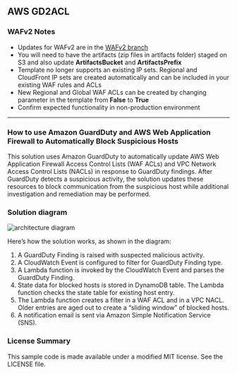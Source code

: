 ## AWS GD2ACL

### WAFv2 Notes

- Updates for WAFv2 are in the [WAFv2 branch](https://github.com/aws-samples/amazon-guardduty-waf-acl/tree/wafv2/)
- You will need to have the artifacts (zip files in artifacts folder) staged on S3 and also update **ArtifactsBucket** and **ArtifactsPrefix**
- Template no longer supports an existing IP sets. Regional and CloudFront IP sets are created automatically and can be included in your existing WAF rules and ACLs
- New Regional and Global WAF ACLs can be created by changing parameter in the template from **False** to **True**
- Confirm expected functionality in non-production environment 

---

### How to use Amazon GuardDuty and AWS Web Application Firewall to Automatically Block Suspicious Hosts

This solution uses Amazon GuardDuty to automatically update AWS Web Application Firewall Access Control Lists (WAF ACLs) and VPC Network Access Control Lists (NACLs) in response to GuardDuty findings. After GuardDuty detects a suspicious activity, the solution updates these resources to block communication from the suspicious host while additional investigation and remediation may be performed.

### Solution diagram

![architecture diagram](images/solutiondiagram.png)

Here’s how the solution works, as shown in the diagram:

1.	A GuardDuty Finding is raised with suspected malicious activity.
2.	A CloudWatch Event is configured to filter for GuardDuty Finding type.
3.	A Lambda function is invoked by the CloudWatch Event and parses the GuardDuty Finding.
4.	State data for blocked hosts is stored in DynamoDB table. The Lambda function checks the state table for existing host entry.
5.	The Lambda function creates a filter in a WAF ACL and in a VPC NACL. Older entries are aged out to create a “sliding window” of blocked hosts.
6.	A notification email is sent via Amazon Simple Notification Service (SNS).


### License Summary

This sample code is made available under a modified MIT license. See the LICENSE file.
